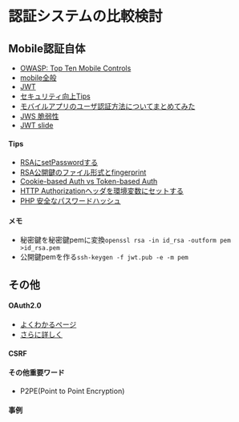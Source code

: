 # 認証システムの比較検討

## Mobile認証自体
- [OWASP: Top Ten Mobile Controls](https://docs.google.com/document/d/1QOWOrsAo-33bHLdAZksKa4F_8_A_6XndoDF6ri4na_k/edit)
- [mobile全般](https://stormpath.com/blog/the-ultimate-guide-to-mobile-api-security/)
- [JWT](http://sssslide.com/speakerdeck.com/harukasan/json-web-token-authentication-for-mobile-application)
- [セキュリティ向上Tips](http://developer.telerik.com/featured/securing-phonegapcordova-hybrid-mobile-app/)
- [モバイルアプリのユーザ認証方法についてまとめてみた](http://qiita.com/ledmonster/items/0ee1e757af231aa927b1)
- [JWS 脆弱性](http://oauth.jp/blog/2015/03/16/common-jws-implementation-vulnerability/)
- [JWT slide](http://www.slideshare.net/briandavidcampbell/i-left-my-jwt-in-san-jose)

#### Tips
- [RSAにsetPasswordする](http://stackoverflow.com/questions/13635018/phpseclib-password-protected-rsa-and-user-authentication)
- [RSA公開鍵のファイル形式とfingerprint](http://qiita.com/hotpepsi/items/128f3a660cee8b5467c6)
- [Cookie-based Auth vs Token-based Auth](https://docs.google.com/drawings/d/1wtiF_UK2e4sZVorvfBUZh2UCaZq9sTCGoaDojSdwp7I/edit)
- [HTTP Authorizationヘッダを環境変数にセットする](http://sasakure.hatenablog.com/entry/20120726/1343279313)
- [PHP 安全なパスワードハッシュ](http://bashalog.c-brains.jp/14/03/26-190413.php)

#### メモ
- 秘密鍵を秘密鍵pemに変換`openssl rsa -in id_rsa -outform pem >id_rsa.pem`
- 公開鍵pemを作る`ssh-keygen -f jwt.pub -e -m pem`



## その他

#### OAuth2.0
- [よくわかるページ](http://www.atmarkit.co.jp/ait/articles/1209/10/news105.html)
- [さらに詳しく](http://www.atmarkit.co.jp/fsmart/articles/oauth2/02.html)

#### CSRF

#### その他重要ワード
- P2PE(Point to Point Encryption)


#### 事例

